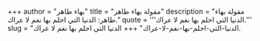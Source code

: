 +++
author = "بهاء طاهر"
title = "مقولة بهاء طاهر"
description = "مقولة بهاء طاهر: الدنيا التي احلم بها نغم لا عراك."
quote = '''الدنيا التي احلم بها نغم لا عراك.'''
slug = "الدنيا-التي-احلم-بها-نغم-لا-عراك"
+++
الدنيا التي احلم بها نغم لا عراك.

